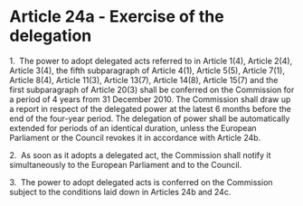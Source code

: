 # Article 24a - Exercise of the delegation


1.  The power to adopt delegated acts referred to in Article 1(4), Article 2(4), Article 3(4), the fifth subparagraph of Article 4(1), Article 5(5), Article 7(1), Article 8(4), Article 11(3), Article 13(7), Article 14(8), Article 15(7) and the first subparagraph of Article 20(3) shall be conferred on the Commission for a period of 4 years from 31 December 2010. The Commission shall draw up a report in respect of the delegated power at the latest 6 months before the end of the four-year period. The delegation of power shall be automatically extended for periods of an identical duration, unless the European Parliament or the Council revokes it in accordance with Article 24b.

2.  As soon as it adopts a delegated act, the Commission shall notify it simultaneously to the European Parliament and to the Council.

3.  The power to adopt delegated acts is conferred on the Commission subject to the conditions laid down in Articles 24b and 24c.
